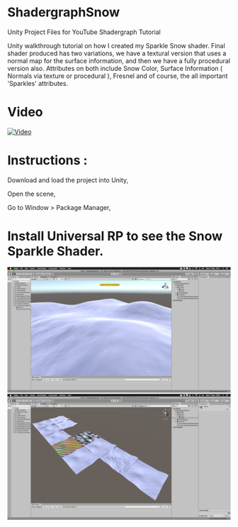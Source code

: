 # ShadergraphSnow
Unity Project Files for YouTube Shadergraph Tutorial 

Unity walkthrough tutorial on how I created my Sparkle Snow shader. Final shader produced has two variations, we have a textural version that uses a normal map for the surface information, and then we have a fully procedural version also. Attributes on both include Snow Color, Surface Information ( Normals via texture or procedural ), Fresnel and of course, the all important 'Sparkles' attributes.

# Video

[![Video](https://img.youtube.com/vi/4tiTLjXCAvU/maxresdefault.jpg)](https://www.youtube.com/watch?v=4tiTLjXCAvU)

# Instructions :

Download and load the project into Unity,

Open the scene,

Go to Window > Package Manager,

# Install Universal RP to see the Snow Sparkle Shader.

![Screenshot](https://github.com/MerleGames/ShadergraphSnow/blob/main/Screenshot1.png)
![Screenshot](https://github.com/MerleGames/ShadergraphSnow/blob/main/Screenshot2.png)
